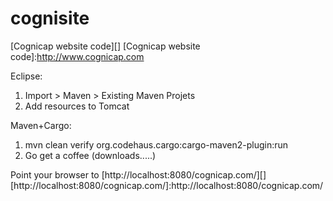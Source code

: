 cognisite
=========
[Cognicap website code][]
[Cognicap website code]:http://www.cognicap.com

Eclipse:  
1. Import > Maven > Existing Maven Projets  
2. Add resources to Tomcat  

Maven+Cargo:  
1. mvn clean verify org.codehaus.cargo:cargo-maven2-plugin:run  
2. Go get a coffee (downloads.....)  

Point your browser to [http://localhost:8080/cognicap.com/][]
[http://localhost:8080/cognicap.com/]:http://localhost:8080/cognicap.com/
